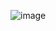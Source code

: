 <!-- Listado -->
![image](https://github.com/NadinXL/Tarea3/assets/142637573/d777109e-90d4-47a9-9d27-5c8b8c1adec9)


 
 
